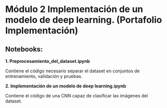 # Módulo 2 Implementación de un modelo de deep learning. (Portafolio Implementación)

## Notebooks:

**1. Preprocesamiento_del_dataset.ipynb**

Contiene el código necesario separar el dataset en conjuntos de entrenamiento, validación y pruebas.

**2. Implementación de un modelo de deep learning.ipynb**

Contiene el código de una CNN capaz de clasificar las imágenes del dataset.
